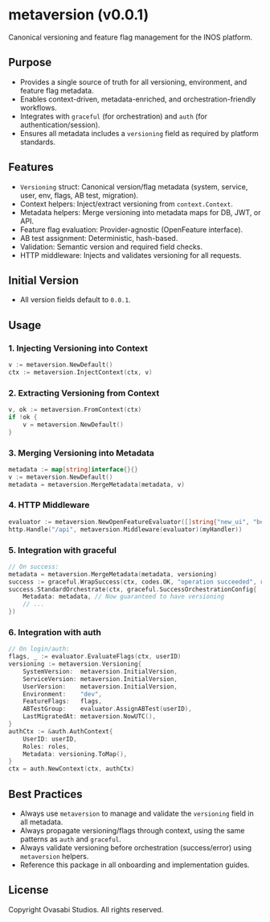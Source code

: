 # metaversion (v0.0.1)

Canonical versioning and feature flag management for the INOS platform.

## Purpose

- Provides a single source of truth for all versioning, environment, and feature flag metadata.
- Enables context-driven, metadata-enriched, and orchestration-friendly workflows.
- Integrates with `graceful` (for orchestration) and `auth` (for authentication/session).
- Ensures all metadata includes a `versioning` field as required by platform standards.

## Features

- `Versioning` struct: Canonical version/flag metadata (system, service, user, env, flags, AB test,
  migration).
- Context helpers: Inject/extract versioning from `context.Context`.
- Metadata helpers: Merge versioning into metadata maps for DB, JWT, or API.
- Feature flag evaluation: Provider-agnostic (OpenFeature interface).
- AB test assignment: Deterministic, hash-based.
- Validation: Semantic version and required field checks.
- HTTP middleware: Injects and validates versioning for all requests.

## Initial Version

- All version fields default to `0.0.1`.

## Usage

### 1. Injecting Versioning into Context

```go
v := metaversion.NewDefault()
ctx := metaversion.InjectContext(ctx, v)
```

### 2. Extracting Versioning from Context

```go
v, ok := metaversion.FromContext(ctx)
if !ok {
    v = metaversion.NewDefault()
}
```

### 3. Merging Versioning into Metadata

```go
metadata := map[string]interface{}{}
v := metaversion.NewDefault()
metadata = metaversion.MergeMetadata(metadata, v)
```

### 4. HTTP Middleware

```go
evaluator := metaversion.NewOpenFeatureEvaluator([]string{"new_ui", "beta_api"})
http.Handle("/api", metaversion.Middleware(evaluator)(myHandler))
```

### 5. Integration with graceful

```go
// On success:
metadata = metaversion.MergeMetadata(metadata, versioning)
success := graceful.WrapSuccess(ctx, codes.OK, "operation succeeded", result, nil)
success.StandardOrchestrate(ctx, graceful.SuccessOrchestrationConfig{
    Metadata: metadata, // Now guaranteed to have versioning
    // ...
})
```

### 6. Integration with auth

```go
// On login/auth:
flags, _ := evaluator.EvaluateFlags(ctx, userID)
versioning := metaversion.Versioning{
    SystemVersion:  metaversion.InitialVersion,
    ServiceVersion: metaversion.InitialVersion,
    UserVersion:    metaversion.InitialVersion,
    Environment:    "dev",
    FeatureFlags:   flags,
    ABTestGroup:    evaluator.AssignABTest(userID),
    LastMigratedAt: metaversion.NowUTC(),
}
authCtx := &auth.AuthContext{
    UserID: userID,
    Roles: roles,
    Metadata: versioning.ToMap(),
}
ctx = auth.NewContext(ctx, authCtx)
```

## Best Practices

- Always use `metaversion` to manage and validate the `versioning` field in all metadata.
- Always propagate versioning/flags through context, using the same patterns as `auth` and
  `graceful`.
- Always validate versioning before orchestration (success/error) using `metaversion` helpers.
- Reference this package in all onboarding and implementation guides.

## License

Copyright Ovasabi Studios. All rights reserved.
